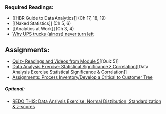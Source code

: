 ### Required Readings:
- [[HBR Guide to Data Analytics]] (Ch 17, 18, 19)
- [[Naked Statistics]] (Ch 5, 6) 
- [[Analytics at Work]] (Ch 3, 4)
- [Why UPS trucks (almost) never turn left](https://www.cnn.com/2017/02/16/world/ups-trucks-no-left-turns/index.html)

## Assignments:
- [Quiz- Readings and Videos from Module 5](https://messiah.instructure.com/courses/2025725/quizzes/4512497?module_item_id=40967000)[[Quiz 5]]
- [Data Analysis Exercise: Statistical Significance & Correlation](https://messiah.instructure.com/courses/2025725/assignments/19199291?module_item_id=40966989)[[Data Analysis Exercise Statistical Significance & Correlation]]
- [Assignments: Process Inventory/Develop a Critical to Customer Tree](https://messiah.instructure.com/courses/2025725/assignments/19199291?module_item_id=40966989)
##### Optional:
- [REDO THIS: Data Analysis Exercise: Normal Distribution, Standardization & z-scores](https://messiah.instructure.com/courses/2025725/assignments/19199288)
